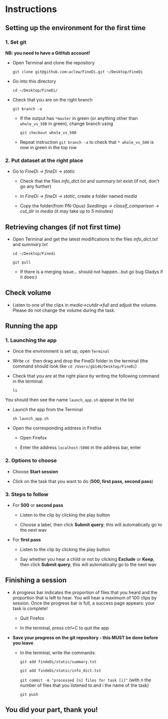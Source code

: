 # Instructions

## Setting up the environment for the first time

### 1. Set git

__NB: you need to have a GitHub account!__

- Open Terminal and clone the repository

  `git clone git@github.com:aclew/FineDi.git ~/Desktop/FineDi`

- Go into this directory

  `cd ~/Desktop/FineDi/`

- Check that you are on the right branch

  `git branch -a`

  - If the output has `*master` in green (or anything other than `whole_vs_500` in green), change branch using

    `git checkout whole_vs_500`
    
  - Repeat instruction `git branch -a` to check that `* whole_vs_500` is now in green in the top row


### 2. Put dataset at the right place

- Go to _FineDi -> fineDi -> static_

  - Check that the files _info_dict.txt_ and _summary.txt_ exist (if not, don't go any further)

  - In _FineDi -> fineDi -> static_, create a folder named _media_

  - Copy the folder(from PN-Opus) _Seedlings -> classif_comparison -> cut_dir_ in _media_ (it may take up to 5 minutes)

## Retrieving changes (if not first time)

- Open Terminal and get the latest modifications to the files _info_dict.txt_ and _summary.txt_

  `cd ~/Desktop/Finedi`

  `git pull`

  - If there is a merging issue... should not happen...but go bug Gladys if it does:)
  
## Check volume

- Listen to one of the clips in _media->cutdir->full_ and adjust the volume. Please do not change the volume during the task.
  
## Running the app

### 1. Launching the app

- Once the environment is set up, open `Terminal`

- Write `cd ` then drag and drop the FineDi folder in the terminal (the command should look like `cd /Users/gb146/Desktop/FineDi`)

- Check that you are at the right place by writing the following command in the terminal:

  `ls`

You should then see the name `launch_app.sh` appear in the list

- Launch the app from the Terminal

  `sh launch_app.sh`

- Open the corresponding address in Firefox

  - Open Firefox

  - Enter the address `localhost:5000` in the address bar, enter

### 2. Options to choose

- Choose __Start session__

- Click on the task that you want to do (__500, first pass, second pass__)

### 3. Steps to follow

- For __500__ or __second pass__

  - Listen to the clip by clicking the play button

  - Choose a label, then click __Submit query__; this will automatically go to the next wav

- For __first pass__

  - Listen to the clip by clicking the play button

  - Say whether you hear a child or not by clicking __Exclude__ or __Keep__, then click __Submit query__; this will automatically go to the next wav

## Finishing a session

- A progress bar indicates the proportion of files that you heard and the proportion that is left to hear. You will hear a maximum of 100 clips by session. Once the progress bar is full, a success page appears: your task is complete!

  - Quit Firefox

  - In the terminal, press _ctrl+C_ to quit the app

- __Save your progress on the git repository - this MUST be done before you leave__

  - In the terminal, write the commands:

    `git add findeDi/static/summary.txt`

    `git add findeDi/static/info_dict.txt`

    `git commit -m "processed [n] files for task [i]"` (with n the number of files that you listened to and i the name of the task)

    `git push`


## You did your part, thank you!
